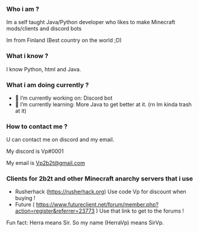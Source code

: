 ### Who i am ?
Im a self taught Java/Python developer who likes to make Minecraft mods/clients and discord bots

Im from Finland (Best country on the world ;D)

### What i know ?
I know Python, html and Java. 

### What i am doing currently ? 
- 🔭 I’m currently working on: Discord bot
- 🌱 I’m currently learning: More Java to get better at it. (rn Im kinda trash at it)

### How to contact me ?
U can contact me on discord and my email. 

My discord is Vp#0001

My email is Vp2b2t@gmail.com

### Clients for 2b2t and other Minecraft anarchy servers that i use
- Rusherhack (https://rusherhack.org) Use code Vp for discount when buying !
- Future  ( https://www.futureclient.net/forum/member.php?action=register&referrer=23773 )  Use that link to get to the forums !



Fun fact: Herra means Sir. So my name (HerraVp) means SirVp.
